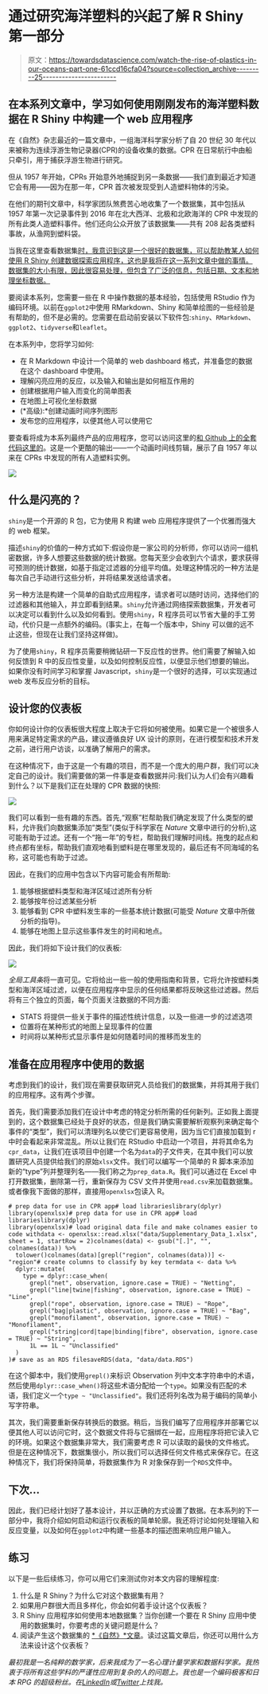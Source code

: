 # 通过研究海洋塑料的兴起了解 R Shiny 第一部分

> 原文：<https://towardsdatascience.com/watch-the-rise-of-plastics-in-our-oceans-part-one-61ccd16cfa04?source=collection_archive---------25----------------------->

## 在本系列文章中，学习如何使用刚刚发布的海洋塑料数据在 R Shiny 中构建一个 web 应用程序

在《自然》杂志最近的一篇文章中，一组海洋科学家分析了自 20 世纪 30 年代以来被称为连续浮游生物记录器(CPR)的设备收集的数据。CPR 在日常航行中由船只牵引，用于捕获浮游生物进行研究。

但从 1957 年开始，CPRs 开始意外地捕捉到另一条数据——我们直到最近才知道它会有用——因为在那一年，CPR 首次被发现受到人造塑料物体的污染。

在他们的期刊文章中，科学家团队煞费苦心地收集了一个数据集，其中包括从 1957 年第一次记录事件到 2016 年在北大西洋、北极和北欧海洋的 CPR 中发现的所有此类人造塑料事件。他们还向公众开放了该数据集——共有 208 起各类塑料事故，从渔网到塑料袋。

当我在这里查看数据集[时，我意识到这是一个很好的数据集，可以帮助教某人如何使用 R Shiny 创建数据探索应用程序，这也是我将在这一系列文章中做的事情。数据集的大小有限，因此很容易处理，但包含了广泛的信息，包括日期、文本和地理坐标数据。](https://www.dassh.ac.uk/downloads/Supplementary_Data_2.xlsx)

要阅读本系列，您需要一些在 R 中操作数据的基本经验，包括使用 RStudio 作为编码环境。以前在`ggplot2`中使用 RMarkdown、Shiny 和简单绘图的一些经验是有帮助的，但不是必需的。您需要在启动前安装以下软件包:`shiny`、`RMarkdown`、`ggplot2`、`tidyverse`和`leaflet`。

在本系列中，您将学习如何:

*   在 R Markdown 中设计一个简单的 web dashboard 格式，并准备您的数据在这个 dashboard 中使用。
*   理解闪亮应用的反应，以及输入和输出是如何相互作用的
*   创建根据用户输入而变化的简单图表
*   在地图上可视化坐标数据
*   (*高级):*创建动画时间序列图形
*   发布您的应用程序，以便其他人可以使用它

要查看将成为本系列最终产品的应用程序，您可以访问这里的[和 Github 上的全套代码](https://keith-mcnulty.shinyapps.io/cpr_explorer/)[这里的](https://github.com/keithmcnulty/cpr_data)。这是一个更酷的输出——一个动画时间线剪辑，展示了自 1957 年以来在 CPRs 中发现的所有人造塑料实例。

![](img/41c53a6d31294e426a0acb148defc0ca.png)

## 什么是闪亮的？

`shiny`是一个开源的 R 包，它为使用 R 构建 web 应用程序提供了一个优雅而强大的 web 框架。

描述`shiny`的价值的一种方式如下:假设你是一家公司的分析师，你可以访问一组机密数据，许多人想要这些数据的统计数据。您每天至少会收到六个请求，要求获得可预测的统计数据，如基于指定过滤器的分组平均值。处理这种情况的一种方法是每次自己手动进行这些分析，并将结果发送给请求者。

另一种方法是构建一个简单的自助式应用程序，请求者可以随时访问，选择他们的过滤器和其他输入，并立即看到结果。`shiny`允许通过网络探索数据集，开发者可以决定可以看到什么以及如何看到。使用`shiny`，R 程序员可以节省大量的手工劳动，代价只是一点额外的编码。(事实上，在每一个版本中，Shiny 可以做的远不止这些，但现在让我们坚持这样做)。

为了使用`shiny`，R 程序员需要稍微钻研一下反应性的世界。他们需要了解输入如何反馈到 R 中的反应性变量，以及如何控制反应性，以便显示他们想要的输出。如果你没有时间学习和掌握 Javascript，`shiny`是一个很好的选择，可以实现通过 web 发布反应分析的目标。

## 设计您的仪表板

你如何设计你的仪表板很大程度上取决于它将如何被使用。如果它是一个被很多人用来满足特定需求的产品，建议遵循良好 UX 设计的原则，在进行模型和技术开发之前，进行用户访谈，以准确了解用户的需求。

在这种情况下，由于这是一个有趣的项目，而不是一个庞大的用户群，我们可以决定自己的设计。我们需要做的第一件事是查看数据并问:我们认为人们会有兴趣看到什么？以下是我们正在处理的 CPR 数据的快照:

![](img/bc83f9fd5e9ffb61646e31a19be45ea0.png)

我们可以看到一些有趣的东西。首先,“观察”栏帮助我们确定发现了什么类型的塑料，允许我们向数据集添加“类型”(类似于科学家在 *Nature* 文章中进行的分析),这可能有助于过滤。还有一个“拖一年”的专栏，帮助我们理解时间线。拖曳的起点和终点都有坐标，帮助我们直观地看到塑料是在哪里发现的，最后还有不同海域的名称，这可能也有助于过滤。

因此，在我们的应用中包含以下内容可能会有所帮助:

1.  能够根据塑料类型和海洋区域过滤所有分析
2.  能够按年份过滤某些分析
3.  能够看到 CPR 中塑料发生率的一些基本统计数据(可能受 *Nature* 文章中所做分析的指导)。
4.  能够在地图上显示这些事件发生的时间和地点。

因此，我们将如下设计我们的仪表板:

![](img/240ce945fd45ec99287e9b9eee844cb2.png)

*全局工具条*将一直可见。它将给出一些一般的使用指南和背景，它将允许按塑料类型和海洋区域过滤，以便在应用程序中显示的任何结果都将反映这些过滤器。然后将有三个独立的页面，每个页面关注数据的不同方面:

*   STATS 将提供一些关于事件的描述性统计信息，以及一些进一步的过滤选项
*   位置将在某种形式的地图上呈现事件的位置
*   时间将以某种形式显示事件是如何随着时间的推移而发生的

## 准备在应用程序中使用的数据

考虑到我们的设计，我们现在需要获取研究人员给我们的数据集，并将其用于我们的应用程序。这有两个步骤。

首先，我们需要添加我们在设计中考虑的特定分析所需的任何新列。正如我上面提到的，这个数据集已经处于良好的状态，但是我们确实需要解析观察列来确定每个事件的“类型”，我们可以清理列名以使它们更容易使用，因为当它们直接加载到 r 中时会看起来非常混乱。所以让我们在 RStudio 中启动一个项目，并将其命名为`cpr_data`，让我们在该项目中创建一个名为`data`的子文件夹，在其中我们可以放置研究人员提供给我们的原始`xlsx`文件。我们可以编写一个简单的 R 脚本来添加新的“type”列并整理列名——我们称之为`prep_data.R`。我们可以通过在 Excel 中打开数据集，删除第一行，重新保存为 CSV 文件并使用`read.csv`来加载数据集。或者像我下面做的那样，直接用`openxlsx`包读入 R。

```
# prep data for use in CPR app# load librarieslibrary(dplyr)
library(openxlsx)# prep data for use in CPR app# load librarieslibrary(dplyr)
library(openxlsx)# load original data file and make colnames easier to code withdata <- openxlsx::read.xlsx("data/Supplementary_Data_1.xlsx", sheet = 1, startRow = 2)colnames(data) <- gsub("[.]", "", colnames(data)) %>% 
  tolower()colnames(data)[grepl("region", colnames(data))] <- "region"# create columns to classify by key termdata <- data %>% 
  dplyr::mutate(
    type = dplyr::case_when(
      grepl("net", observation, ignore.case = TRUE) ~ "Netting",
      grepl("line|twine|fishing", observation, ignore.case = TRUE) ~ "Line",
      grepl("rope", observation, ignore.case = TRUE) ~ "Rope",
      grepl("bag|plastic", observation, ignore.case = TRUE) ~ "Bag",
      grepl("monofilament", observation, ignore.case = TRUE) ~ "Monofilament",
      grepl("string|cord|tape|binding|fibre", observation, ignore.case = TRUE) ~ "String",
      1L == 1L ~ "Unclassified"
  )
)# save as an RDS filesaveRDS(data, "data/data.RDS")
```

在这个脚本中，我们使用`grepl()`来标识 Observation 列中文本字符串中的术语，然后使用`dplyr::case_when()`将这些术语分配给一个`type`。如果没有匹配的术语，我们定义一个`type ~ "Unclassified"`。我们还将列名改为易于编码的简单小写字符串。

其次，我们需要重新保存转换后的数据。稍后，当我们编写了应用程序并部署它以便其他人可以访问它时，这个数据文件将与它捆绑在一起，应用程序将把它读入它的环境。如果这个数据集非常大，我们需要考虑 R 可以读取的最快的文件格式。但是在这种情况下，数据集很小，所以我们可以选择任何文件格式来保存它。在这种情况下，我们将保持简单，将数据集作为 R 对象保存到一个`RDS`文件中。

## 下次…

因此，我们已经计划好了基本设计，并以正确的方式设置了数据。在本系列的下一部分中，我将介绍如何启动和运行仪表板的简单轮廓。我还将讨论如何处理输入和反应变量，以及如何在`ggplot2`中构建一些基本的描述图来响应用户输入。

## 练习

以下是一些后续练习，你可以用它们来测试你对本文内容的理解程度:

1.  什么是 R Shiny？为什么它对这个数据集有用？
2.  如果用户群很大而且多样化，你会如何着手设计这个仪表板？
3.  R Shiny 应用程序如何使用本地数据集？当你创建一个要在 R Shiny 应用中使用的数据集时，你要考虑的关键问题是什么？
4.  阅读产生这个数据集的 [*《自然》*文章](https://www.nature.com/articles/s41467-019-09506-1)。读过这篇文章后，你还可以用什么方法来设计这个仪表板？

*最初我是一名纯粹的数学家，后来我成为了一名心理计量学家和数据科学家。我热衷于将所有这些学科的严谨性应用到复杂的人的问题上。我也是一个编码极客和日本 RPG 的超级粉丝。在*[*LinkedIn*](https://www.linkedin.com/in/keith-mcnulty/)*或*[*Twitter*](https://twitter.com/dr_keithmcnulty)*上找我。*